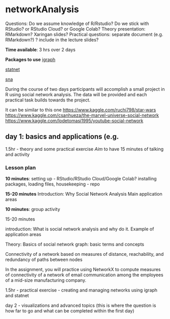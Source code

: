 # networkAnalysis

Questions: Do we assume knowledge of R/Rstudio? 
Do we stick with RStudio? or RStudio Cloud? or Google Colab? 
Theory presentation: RMarkdown? Xaringan slides? 
Practical questions: separate document (e.g. RMarkdown?) ? include in the lecture slides?

**Time available**: 3 hrs over 2 days

**Packages to use**
[igraph](https://igraph.org/r/)

[statnet](https://cran.r-project.org/web/packages/statnet/)

[sna](https://cran.r-project.org/web/packages/sna/)

During the course of two days participants will accomplish a small project in R using social network analysis.
The data will be provided and each practical task builds towards the project. 

It can be similar to this one
https://www.kaggle.com/ruchi798/star-wars
https://www.kaggle.com/csanhueza/the-marvel-universe-social-network
https://www.kaggle.com/lodetomasi1995/youtube-social-network



## **day 1**: basics and applications (e.g. 

1.5hr - theory and some practical exercise
*Aim* to have 15 minutes of talking and activity

### Lesson plan

**10 minutes**: setting up - RStudio/RStudio Cloud/Google Colab?
installing packages, loading files, housekeeping - repo

**15-20 minutes**
Introduction:
Why Social Network Analysis
Main application areas

**10 minutes**: group activity

15-20 minutes




introduction:
What is social network analysis and why do it. Example of application areas

Theory: Basics of social network graph: basic terms and concepts

Connectivity of a network based on measures of distance, reachability, and redundancy of paths between nodes

In the assignment, you will practice using NetworkX to compute measures of connectivity of a network of email communication among the employees of a mid-size manufacturing company.



1.5hr - practical exercise - creating and managing networks using igraph and statnet




day 2 - visualizations and advanced topics (this is where the question is how far to go and what can be completed within the first day)
